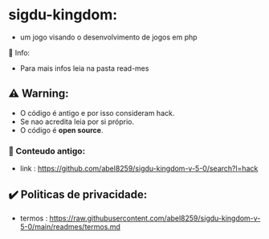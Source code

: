 # sigdu-kingdom:

- um jogo visando o desenvolvimento de jogos em php   

📝 Info:

- Para mais infos leia na pasta read-mes

## ⚠️ Warning:

- O código é antigo e por isso consideram hack. 
- Se nao acredita leia por si próprio. 
- O código é <b>open source</b>.      

### 📜 Conteudo antigo:
- link : https://github.com/abel8259/sigdu-kingdom-v-5-0/search?l=hack 

## ✔️ Politicas de privacidade: 
- termos : https://raw.githubusercontent.com/abel8259/sigdu-kingdom-v-5-0/main/readmes/termos.md
